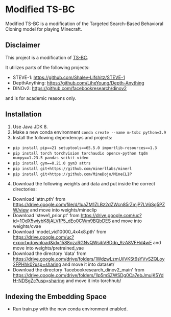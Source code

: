 # Modified TS-BC
Modified TS-BC is a modification of the Targeted Search-Based Behavioral Cloning model for playing Minecraft.

## Disclaimer
This project is a modification of [TS-BC]([https://pages.github.com/]https://github.com/JulianBvW/TS-BC).

It utilizes parts of the following projects:
* STEVE-1: https://github.com/Shalev-Lifshitz/STEVE-1
* DepthAnything: https://github.com/LiheYoung/Depth-Anything
* DINOv2: https://github.com/facebookresearch/dinov2

and is for academic reasons only.

## Installation

1. Use Java JDK 8.
2. Make a new conda environment `conda create --name m-tsbc python=3.9`
3. Install the following dependencys and projects:
* `pip install pip==21 setuptools==65.5.0 importlib-resources==1.3`
* `pip install torch torchvision torchaudio opencv-python tqdm numpy==1.23.5 pandas scikit-video`
* `pip install gym==0.21.0 gym3 attrs`
* `pip install git+https://github.com/minerllabs/minerl`
* `pip install git+https://github.com/MineDojo/MineCLIP`
4. Download the following weights and data and put inside the correct directories:
* Download 'attn.pth' from https://drive.google.com/file/d/1uaZM1ZLBz2dZWcn85rZmjP7LV6Sg5PZW/view and move into weights/mineclip
* Download 'steve1_prior.pt' from https://drive.google.com/uc?id=1OdX5wiybK8jALVfP5_dEo0CWm9BQbDES and move into weights/cvae
* Download 'model_vid10000_4x4x8.pth' from https://drive.google.com/uc?export=download&id=1588qzaRGNvQWsibVBDdp_9zA8VFHd4wE and move into weights/pretrained_vae
* Download the directory 'data' from https://drive.google.com/drive/folders/1WdzwLzmUilVKSt6sYVvSZQLoy2FPHhk0?usp=sharing and move it into dataset/
* Download the directory 'facebookresearch_dinov2_main' from https://drive.google.com/drive/folders/1lp5mSZWSDg0Ca7ebJmujK5YdH-NDSgZc?usp=sharing and move it into torchhub/

## Indexing the Embedding Space

* Run train.py with the new conda environment enabled.
